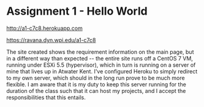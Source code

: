 # Assignment 1 - Hello World

http://a1-c7c8.herokuapp.com

https://ravana.dyn.wpi.edu/a1-c7c8

The site created shows the requirement information on the main page, but
in a different way than expected -- the entire site runs off a CentOS 7
VM, running under ESXi 5.5 (hypervisor), which in turn is running on a
server of mine that lives up in Atwater Kent. I've configured Heroku to
simply redirect to my own server, which should in the long run prove to be
much more flexible. I am aware that it is my duty to keep this server
running for the duration of the class such that it can host my projects,
and I accept the responsibilities that this entails.
